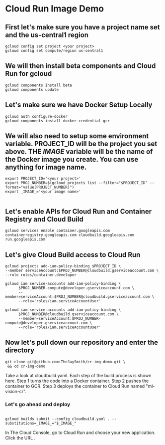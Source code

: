 # Cloud Run Image Demo

## First let's make sure you have a project name set and the us-central1 region

```
gcloud config set project <your project>
gcloud config set compute/region us-central1
```

## We will then install beta components and Cloud Run for gcloud
```
gcloud components install beta
gcloud components update
```

## Let's make sure we have Docker Setup Locally
```
gcloud auth configure-docker
gcloud components install docker-credential-gcr
```


## We will also need to setup some environment variable. PROJECT_ID will be the project you set above. THE _IMAGE_ variable will be the name of the Docker image you create. You can use anything for image name.

```
export PROJECT_ID='<your project>'
export PROJ_NUMBER=$(gcloud projects list --filter="$PROJECT_ID" --format="value(PROJECT_NUMBER)")
export _IMAGE_='<your image name>'


```

## Let's enable APIs for Cloud Run and Container Registry and Cloud Build

```
gcloud services enable container.googleapis.com containerregistry.googleapis.com cloudbuild.googleapis.com run.googleapis.com
```

## Let's give Cloud Build access to Cloud Run 

```
gcloud projects add-iam-policy-binding $PROJECT_ID \
--member serviceAccount:$PROJ_NUMBER@cloudbuild.gserviceaccount.com \
--role roles/container.developer

gcloud iam service-accounts add-iam-policy-binding \
      $PROJ_NUMBER-compute@developer.gserviceaccount.com \
      --member=serviceAccount:$PROJ_NUMBER@cloudbuild.gserviceaccount.com \
      --role='roles/iam.serviceAccountUser'

gcloud iam service-accounts add-iam-policy-binding \
      $PROJ_NUMBER@cloudbuild.gserviceaccount.com \
      --member=serviceAccount:$PROJ_NUMBER-compute@developer.gserviceaccount.com \
      --role='roles/iam.serviceAccountUser'

```


## Now let's pull down our repository and enter the directory

```
git clone git@github.com:TheJaySmith/cr-img-demo.git \
 && cd cr-img-demo
```


Take a look at cloudbuild.yaml. Each step of the build process is shown here. Step 1 turns the code into a Docker container. Step 2 pushes the container to GCR. Step 3 deploys the container to Cloud Run named "ml-vision-cr".

### Let's go ahead and deploy 


```

gcloud builds submit --config cloudbuild.yaml . --substitutions=_IMAGE_="$_IMAGE_"
```

In The Cloud Console, go to Cloud Run and choose your new application. Click the URL . 

